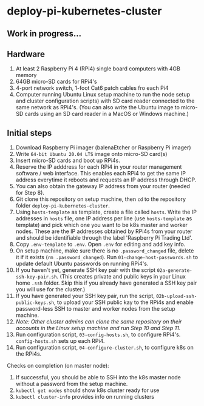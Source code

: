 # deploy-pi-kubernetes-cluster

## Work in progress...

## Hardware
1. At least 2 Raspberry Pi 4 (RPi4) single board computers with 4GB memory
2. 64GB micro-SD cards for RPi4's
3. 4-port network switch, 1-foot Cat6 patch cables fro each Pi4
4. Computer running Ubuntu Linux setup machine to run the node setup and cluster configuration scripts) with SD card reader connected to the same network as RPi4's. (You can also write the Ubuntu image to micro-SD cards using an SD card reader in a MacOS or Windows machine.)

## Initial steps
1. Download Raspberry Pi imager (balenaEtcher or Raspberry Pi imager)
2. Write `64-bit Ubuntu 20.04 LTS` image onto micro-SD card(s)
3. Insert micro-SD cards and boot up RPi4s.
4. Reserve the IP adddress for each RPi4 in your router management software / web interface. This enables each RPi4 to get the same IP address everytime it reboots and requests an IP address through DHCP.
5. You can also obtain the gateway IP address from your router (needed for Step 8).
6. Git clone this repository on setup machine, then `cd` to the repository folder `deploy-pi-kubernetes-cluster`.
7. Using `hosts-template` as template, create a file called `hosts`. Write the IP addresses in `hosts` file, one IP address per line (use `hosts-template` as template) and pick which one you want to be k8s master and worker nodes. These are the IP addresses obtained by RPi4s from your router and should be identifiable through the label 'Raspberry Pi Trading Ltd'.
8. Copy `.env-template` to `.env`. Open `.env` for editing and add key info.
9. On setup machine, make sure there is no `.password_changed` file, delete it if it exists (`rm .password_changed`). Run `01-change-host-passwords.sh` to update default Ubuntu passwords on running RPi4's.
10. If you haven't yet, generate SSH key pair with the script `02a-generate-ssh-key-pair.sh`. (This creates private and public keys in your Linux home `.ssh` folder. Skip this if you already have generated a SSH key pair you will use for the cluster.)
11. If you have generated your SSH key pair, run the script, `02b-upload-ssh-public-keys.sh`, to upload your SSH public kay to the RPi4s and enable password-less SSH to master and worker nodes from the setup machine.
12. *Note: Other cluster admins can clone the same repository on their accounts in the Linux setup machine and run Step 10 and Step 11.*
13. Run configuration script, `03-config-hosts.sh`, to configure RPi4's. `config-hosts.sh` sets up each RPi4.
14. Run configuration script, `04-configure-cluster.sh`, to configure k8s on the RPi4s.

Checks on completion (on master node):
1. If successful, you should be able to SSH into the k8s master node without a password from the setup machine.
2. `kubectl get nodes` should show k8s cluster ready for use
3. `kubectl cluster-info` provides info on running clusters
